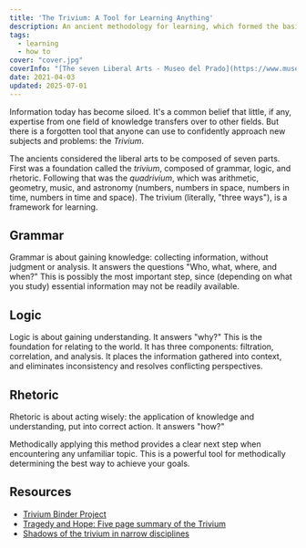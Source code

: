 ```yaml
---
title: 'The Trivium: A Tool for Learning Anything'
description: An ancient methodology for learning, which formed the basis of classical education in the Middle Ages and Rennaisance.
tags:
  - learning
  - how to
cover: "cover.jpg"
coverInfo: "[The seven Liberal Arts - Museo del Prado](https://www.museodelprado.es/en/the-collection/art-work/the-seven-liberal-arts/89d9f351-fff6-4141-9efc-d5ea2951b488)"
date: 2021-04-03
updated: 2025-07-01
---
```


Information today has become siloed. It's a common belief that little, if any, expertise from one field of knowledge transfers over to other fields. But there is a forgotten tool that anyone can use to confidently approach new subjects and problems: the _Trivium_.

The ancients considered the liberal arts to be composed of seven parts. First was a foundation called the _trivium_, composed of grammar, logic, and rhetoric. Following that was the _quadrivium_, which was arithmetic, geometry, music, and astronomy (numbers, numbers in space, numbers in time, numbers in time and space). The trivium (literally, "three ways"), is a framework for learning.

## Grammar
Grammar is about gaining knowledge: collecting information, without judgment or analysis. It answers the questions "Who, what, where, and when?" This is possibly the most important step, since (depending on what you study) essential information may not be readily available.

## Logic
Logic is about gaining understanding. It answers "why?" This is the foundation for relating to the world. It has three components: filtration, correlation, and analysis. It places the information gathered into context, and eliminates inconsistency and resolves conflicting perspectives.

## Rhetoric
Rhetoric is about acting wisely: the application of knowledge and understanding, put into correct action. It answers "how?"

Methodically applying this method provides a clear next step when encountering any unfamiliar topic. This is a powerful tool for methodically determining the best way to achieve your goals.

## Resources

- [Trivium Binder Project](https://triviumbinder.blogspot.com/)
- [Tragedy and Hope: Five page summary of the Trivium](http://www.scribd.com/doc/59477946/Trivium-Method-of-Critical-Thinking-and-Creative-Problem-Solving)
- [Shadows of the trivium in narrow disciplines](https://www.scribd.com/document/33744483/Trivium-Method-of-Thinking-vs-Other-Methodologies)
